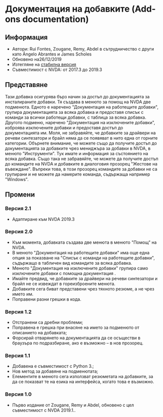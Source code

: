 
# Документация на добавките (Add-ons documentation) #

## Информация ##
* Автори: Rui Fontes, Zougane, Remy, Abdel в сътрудничество с други като Ângelo Abrantes и James Scholes
* Обновено на26/12/2019
* Изтегляне на [стабилна версия][1]
* Съвместимост с NVDA: от 2017.3 до 2019.3

## Представяне ##
Тази добавка осигурява бърз начин за достъп до документацията за инсталираните добавки.
 Тя създава в менюто за помощ на NVDA две подменюта.
Едното е наречено "Документация на работещите добавки", групира документацията за всяка добавка и предоставя списък с команди за всички работещи добавки, с таблица за всяка добавка.
Другото подменю, наречено "Документация на изключените добавки", изброява изключените добавки и предоставя достъп до документацията им.
Моля, не забравяйте, че добавките за драйвери на речеви синтезатори и брайл няма да се появяват в нито една от горните категории.
Обърнете внимание, че можете също да получите достъп до документацията за добавките чрез мениджъра за добавки в NVDA, в менюто "Инструменти". Тук имате и информация за състоянието на всяка добавка.
Също така не забравяйте, че можете да получите достъп до командите на NVDA и добавките в диалоговия прозорец "Жестове на въвеждане".
Въпреки това, в този прозорец командите за добавки не са групирани и не можете да намерите команда, съдържаща например "Windows".

## Промени ##

### Версия 2.1 ###
* Адаптиране към NVDA 2019.3

### Версия 2.0 ###
* Към момента, добавката създава две менюта в менюто "Помощ" на NVDA.
* В менюто "Документация на работещите добавки" има още една опция за показване на "Списък с команди на работещите добавки", съдържащо в табличен вид командите за всяка добавка.
* Менюто "Документация на изключените добавки" групира само изключените добавки с помощна документация	.
* Имайте предвид, че добавките за драйвери на речеви синтезатори и брайл не се извеждат в гореизброените менюта.
* Добавките сега биват представени чрез тяхното резюме, а не чрез името им.
* Поправени разни грешки в кода.

### Версия 1.2 ###
* Отстранени са дребни проблеми;
* Поправена е грешка при внасяне на името за подменюто от описанието на добавката;
* Форсирай отварянето на документацията да се осъществи в браузъра по подразбиране, ако е възможно – в нов прозорец.

### Версия 1.1 ###
* Добавена е съвместимост с Python 3.;
* Нов метод за добавяне на подменютата;
* Елементите в менюто сега използват резюметата на добавките, за да се показват те на езика на интерфейса, когато това е възможно.

### Версия 1.0 ###
* Първо издание от Zougane, Remy и Abdel, обновено с цел съвместимост с NVDA 2019.1..

[1]: https://github.com/ruifontes/addonsHelp/releases/download/2.1/addonsHelp-2.1.nvda-addon
